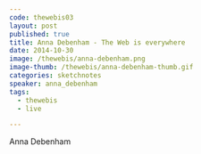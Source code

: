 ```yaml
---
code: thewebis03
layout: post
published: true
title: Anna Debenham - The Web is everywhere
date: 2014-10-30
image: /thewebis/anna-debenham.png
image-thumb: /thewebis/anna-debenham-thumb.gif
categories: sketchnotes
speaker: anna_debenham
tags:
  - thewebis
  - live

---
```


Anna Debenham